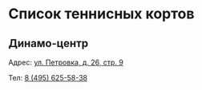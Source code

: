 # Список теннисных кортов

## Динамо-центр
Адрес: [ул. Петровка, д. 26, стр. 9](https://yandex.ru/maps/-/CHUxuF30)

Тел: [8 (495) 625-58-38](tel:84956255838)

